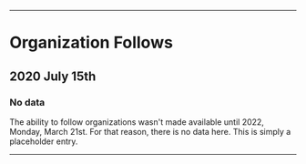 
***

# Organization Follows

## 2020 July 15th

### No data

The ability to follow organizations wasn't made available until 2022, Monday, March 21st. For that reason, there is no data here. This is simply a placeholder entry.

***
